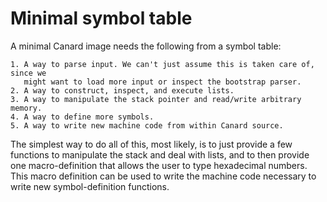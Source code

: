 # Minimal symbol table

A minimal Canard image needs the following from a symbol table:

    1. A way to parse input. We can't just assume this is taken care of, since we
       might want to load more input or inspect the bootstrap parser.
    2. A way to construct, inspect, and execute lists.
    3. A way to manipulate the stack pointer and read/write arbitrary memory.
    4. A way to define more symbols.
    5. A way to write new machine code from within Canard source.

The simplest way to do all of this, most likely, is to just provide a few
functions to manipulate the stack and deal with lists, and to then provide one
macro-definition that allows the user to type hexadecimal numbers. This macro
definition can be used to write the machine code necessary to write new
symbol-definition functions.